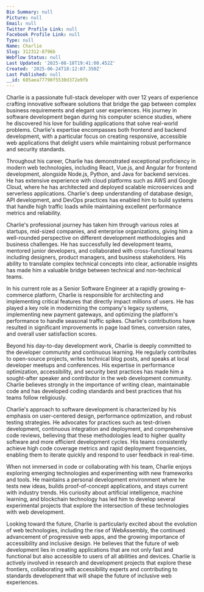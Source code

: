 ```yaml
---
Bio Summary: null
Picture: null
Email: null
Twitter Profile Link: null
Facebook Profile Link: null
Type: null
Name: Charlie
Slug: 312312-8796b
Webflow Status: null
Last Updated: '2025-08-18T19:41:00.452Z'
Created: '2025-06-24T18:12:07.350Z'
Last Published: null
__id: 685aea77790f5530d372e9fb
---
```

<p id="">Charlie is a passionate full-stack developer with over 12 years of experience crafting innovative software solutions that bridge the gap between complex business requirements and elegant user experiences. His journey in software development began during his computer science studies, where he discovered his love for building applications that solve real-world problems. Charlie's expertise encompasses both frontend and backend development, with a particular focus on creating responsive, accessible web applications that delight users while maintaining robust performance and security standards.</p><p id="">Throughout his career, Charlie has demonstrated exceptional proficiency in modern web technologies, including React, Vue.js, and Angular for frontend development, alongside Node.js, Python, and Java for backend services. He has extensive experience with cloud platforms such as AWS and Google Cloud, where he has architected and deployed scalable microservices and serverless applications. Charlie's deep understanding of database design, API development, and DevOps practices has enabled him to build systems that handle high traffic loads while maintaining excellent performance metrics and reliability.</p><p id="">Charlie's professional journey has taken him through various roles at startups, mid-sized companies, and enterprise organizations, giving him a well-rounded perspective on different development methodologies and business challenges. He has successfully led development teams, mentored junior developers, and collaborated with cross-functional teams including designers, product managers, and business stakeholders. His ability to translate complex technical concepts into clear, actionable insights has made him a valuable bridge between technical and non-technical teams.</p><p id="">In his current role as a Senior Software Engineer at a rapidly growing e-commerce platform, Charlie is responsible for architecting and implementing critical features that directly impact millions of users. He has played a key role in modernizing the company's legacy systems, implementing new payment gateways, and optimizing the platform's performance to handle seasonal traffic spikes. Charlie's contributions have resulted in significant improvements in page load times, conversion rates, and overall user satisfaction scores.</p><p id="">Beyond his day-to-day development work, Charlie is deeply committed to the developer community and continuous learning. He regularly contributes to open-source projects, writes technical blog posts, and speaks at local developer meetups and conferences. His expertise in performance optimization, accessibility, and security best practices has made him a sought-after speaker and contributor in the web development community. Charlie believes strongly in the importance of writing clean, maintainable code and has developed coding standards and best practices that his teams follow religiously.</p><p id="">Charlie's approach to software development is characterized by his emphasis on user-centered design, performance optimization, and robust testing strategies. He advocates for practices such as test-driven development, continuous integration and deployment, and comprehensive code reviews, believing that these methodologies lead to higher quality software and more efficient development cycles. His teams consistently achieve high code coverage metrics and rapid deployment frequencies, enabling them to iterate quickly and respond to user feedback in real-time.</p><p id="">When not immersed in code or collaborating with his team, Charlie enjoys exploring emerging technologies and experimenting with new frameworks and tools. He maintains a personal development environment where he tests new ideas, builds proof-of-concept applications, and stays current with industry trends. His curiosity about artificial intelligence, machine learning, and blockchain technology has led him to develop several experimental projects that explore the intersection of these technologies with web development.</p><p id="">Looking toward the future, Charlie is particularly excited about the evolution of web technologies, including the rise of WebAssembly, the continued advancement of progressive web apps, and the growing importance of accessibility and inclusive design. He believes that the future of web development lies in creating applications that are not only fast and functional but also accessible to users of all abilities and devices. Charlie is actively involved in research and development projects that explore these frontiers, collaborating with accessibility experts and contributing to standards development that will shape the future of inclusive web experiences.</p>

